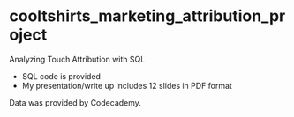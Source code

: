 # cooltshirts_marketing_attribution_project

Analyzing Touch Attribution with SQL

- SQL code is provided
- My presentation/write up includes 12 slides in PDF format

Data was provided by Codecademy. 
